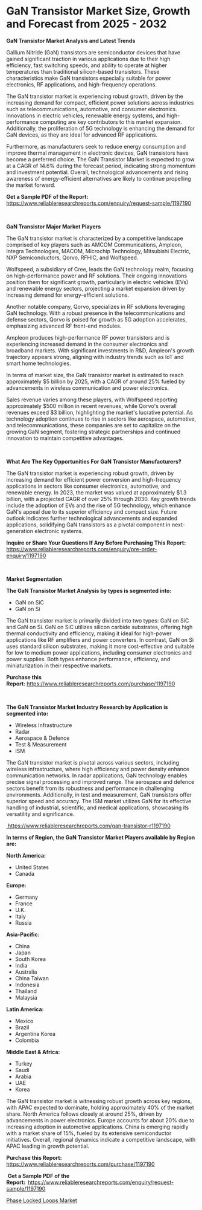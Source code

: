 <p><h1>GaN Transistor Market Size, Growth and Forecast from 2025 - 2032</h1></p><p><strong>GaN Transistor Market Analysis and Latest Trends</strong></p>
<p><p>Gallium Nitride (GaN) transistors are semiconductor devices that have gained significant traction in various applications due to their high efficiency, fast switching speeds, and ability to operate at higher temperatures than traditional silicon-based transistors. These characteristics make GaN transistors especially suitable for power electronics, RF applications, and high-frequency operations.</p><p>The GaN transistor market is experiencing robust growth, driven by the increasing demand for compact, efficient power solutions across industries such as telecommunications, automotive, and consumer electronics. Innovations in electric vehicles, renewable energy systems, and high-performance computing are key contributors to this market expansion. Additionally, the proliferation of 5G technology is enhancing the demand for GaN devices, as they are ideal for advanced RF applications.</p><p>Furthermore, as manufacturers seek to reduce energy consumption and improve thermal management in electronic devices, GaN transistors have become a preferred choice. The GaN Transistor Market is expected to grow at a CAGR of 14.6% during the forecast period, indicating strong momentum and investment potential. Overall, technological advancements and rising awareness of energy-efficient alternatives are likely to continue propelling the market forward.</p></p>
<p><strong>Get a Sample PDF of the Report:&nbsp;</strong> <a href="https://www.reliableresearchreports.com/enquiry/request-sample/1197190?utm_campaign=2283&utm_medium=2&utm_source=Github&utm_content=ia&utm_term=06042025&utm_id=gan-transistor">https://www.reliableresearchreports.com/enquiry/request-sample/1197190</a></p>
<p>&nbsp;</p>
<p><strong>GaN Transistor Major Market Players</strong></p>
<p><p>The GaN transistor market is characterized by a competitive landscape comprised of key players such as AMCOM Communications, Ampleon, Integra Technologies, MACOM, Microchip Technology, Mitsubishi Electric, NXP Semiconductors, Qorvo, RFHIC, and Wolfspeed. </p><p>Wolfspeed, a subsidiary of Cree, leads the GaN technology realm, focusing on high-performance power and RF solutions. Their ongoing innovations position them for significant growth, particularly in electric vehicles (EVs) and renewable energy sectors, projecting a market expansion driven by increasing demand for energy-efficient solutions.</p><p>Another notable company, Qorvo, specializes in RF solutions leveraging GaN technology. With a robust presence in the telecommunications and defense sectors, Qorvo is poised for growth as 5G adoption accelerates, emphasizing advanced RF front-end modules.</p><p>Ampleon produces high-performance RF power transistors and is experiencing increased demand in the consumer electronics and broadband markets. With significant investments in R&D, Ampleon's growth trajectory appears strong, aligning with industry trends such as IoT and smart home technologies.</p><p>In terms of market size, the GaN transistor market is estimated to reach approximately $5 billion by 2025, with a CAGR of around 25% fueled by advancements in wireless communication and power electronics.</p><p>Sales revenue varies among these players, with Wolfspeed reporting approximately $500 million in recent revenues, while Qorvo's overall revenues exceed $3 billion, highlighting the market's lucrative potential. As technology adoption continues to rise in sectors like aerospace, automotive, and telecommunications, these companies are set to capitalize on the growing GaN segment, fostering strategic partnerships and continued innovation to maintain competitive advantages.</p></p>
<p>&nbsp;</p>
<p><strong>What Are The Key Opportunities For GaN Transistor Manufacturers?</strong></p>
<p><p>The GaN transistor market is experiencing robust growth, driven by increasing demand for efficient power conversion and high-frequency applications in sectors like consumer electronics, automotive, and renewable energy. In 2023, the market was valued at approximately $1.3 billion, with a projected CAGR of over 25% through 2030. Key growth trends include the adoption of EVs and the rise of 5G technology, which enhance GaN's appeal due to its superior efficiency and compact size. Future outlook indicates further technological advancements and expanded applications, solidifying GaN transistors as a pivotal component in next-generation electronic systems.</p></p>
<p><strong>Inquire or Share Your Questions If Any Before Purchasing This Report:</strong> <a href="https://www.reliableresearchreports.com/enquiry/pre-order-enquiry/1197190?utm_campaign=2283&utm_medium=2&utm_source=Github&utm_content=ia&utm_term=06042025&utm_id=gan-transistor">https://www.reliableresearchreports.com/enquiry/pre-order-enquiry/1197190</a></p>
<p>&nbsp;</p>
<p><strong>Market Segmentation</strong></p>
<p><strong>The GaN Transistor Market Analysis by types is segmented into:</strong></p>
<p><ul><li>GaN on SiC</li><li>GaN on Si</li></ul></p>
<p><p>The GaN transistor market is primarily divided into two types: GaN on SiC and GaN on Si. GaN on SiC utilizes silicon carbide substrates, offering high thermal conductivity and efficiency, making it ideal for high-power applications like RF amplifiers and power converters. In contrast, GaN on Si uses standard silicon substrates, making it more cost-effective and suitable for low to medium power applications, including consumer electronics and power supplies. Both types enhance performance, efficiency, and miniaturization in their respective markets.</p></p>
<p><strong>Purchase this Report:&nbsp;</strong><a href="https://www.reliableresearchreports.com/purchase/1197190?utm_campaign=2283&utm_medium=2&utm_source=Github&utm_content=ia&utm_term=06042025&utm_id=gan-transistor">https://www.reliableresearchreports.com/purchase/1197190</a></p>
<p>&nbsp;</p>
<p><strong>The GaN Transistor Market Industry Research by Application is segmented into:</strong></p>
<p><ul><li>Wireless Infrastructure</li><li>Radar</li><li>Aerospace & Defence</li><li>Test & Measurement</li><li>ISM</li></ul></p>
<p><p>The GaN transistor market is pivotal across various sectors, including wireless infrastructure, where high efficiency and power density enhance communication networks. In radar applications, GaN technology enables precise signal processing and improved range. The aerospace and defence sectors benefit from its robustness and performance in challenging environments. Additionally, in test and measurement, GaN transistors offer superior speed and accuracy. The ISM market utilizes GaN for its effective handling of industrial, scientific, and medical applications, showcasing its versatility and significance.</p></p>
<p><a href="https://www.reliableresearchreports.com/gan-transistor-r1197190?utm_campaign=2283&utm_medium=2&utm_source=Github&utm_content=ia&utm_term=06042025&utm_id=gan-transistor">&nbsp;https://www.reliableresearchreports.com/gan-transistor-r1197190</a></p>
<p><strong>In terms of Region, the GaN Transistor Market Players available by Region are:</strong></p>
<p>
    <p> <strong> North America: </strong>
        <ul>
            <li>United States</li>
            <li>Canada</li>
        </ul>
        </p> 
    <p> <strong> Europe: </strong>
        <ul>
            <li>Germany</li>
            <li>France</li>
            <li>U.K.</li>
            <li>Italy</li>
            <li>Russia</li>
        </ul>
        </p> 
    <p> <strong> Asia-Pacific: </strong>
        <ul>
            <li>China</li>
            <li>Japan</li>
            <li>South Korea</li>
            <li>India</li>
            <li>Australia</li>
            <li>China Taiwan</li>
            <li>Indonesia</li>
            <li>Thailand</li>
            <li>Malaysia</li>
        </ul>
        </p> 
    <p> <strong> Latin America: </strong>
        <ul>
            <li>Mexico</li>
            <li>Brazil</li>
            <li>Argentina Korea</li>
            <li>Colombia</li>
        </ul>
        </p> 
    <p> <strong> Middle East & Africa: </strong>
        <ul>
            <li>Turkey</li>
            <li>Saudi</li>
            <li>Arabia</li>
            <li>UAE</li>
            <li>Korea</li>
        </ul>
    </p>
    </p>
<p><p>The GaN transistor market is witnessing robust growth across key regions, with APAC expected to dominate, holding approximately 40% of the market share. North America follows closely at around 25%, driven by advancements in power electronics. Europe accounts for about 20% due to increasing adoption in automotive applications. China is emerging rapidly with a market share of 15%, fueled by its extensive semiconductor initiatives. Overall, regional dynamics indicate a competitive landscape, with APAC leading in growth potential.</p></p>
<p><strong>Purchase this Report: </strong><a href="https://www.reliableresearchreports.com/purchase/1197190?utm_campaign=2283&utm_medium=2&utm_source=Github&utm_content=ia&utm_term=06042025&utm_id=gan-transistor">https://www.reliableresearchreports.com/purchase/1197190</a></p>
<p>&nbsp;<strong>Get a Sample PDF of the Report:&nbsp;&nbsp;</strong><a href="https://www.reliableresearchreports.com/enquiry/request-sample/1197190?utm_campaign=2283&utm_medium=2&utm_source=Github&utm_content=ia&utm_term=06042025&utm_id=gan-transistor">https://www.reliableresearchreports.com/enquiry/request-sample/1197190</a></p>
<p><strong></strong></p>
<p><p><a href="https://github.com/mcfred89/Market-Research-Report-List-1/blob/main/phase-locked-loops-market.md?utm_campaign=2283&utm_medium=2&utm_source=Github&utm_content=ia&utm_term=06042025&utm_id=gan-transistor">Phase Locked Loops Market</a></p></p>